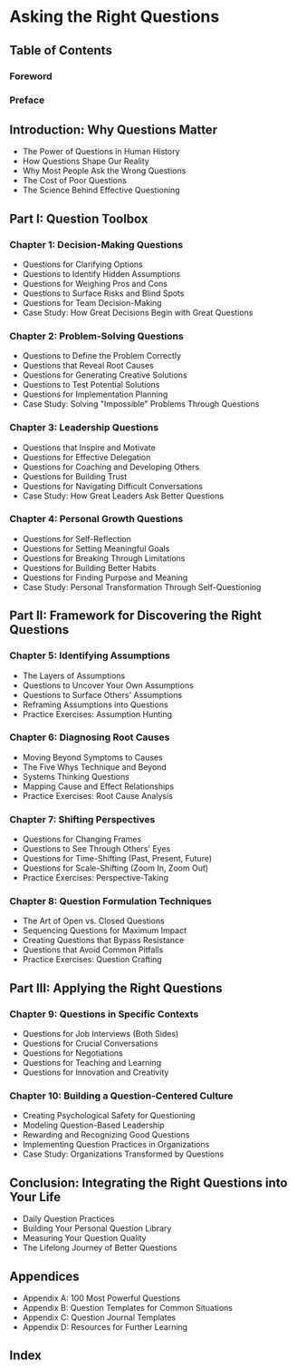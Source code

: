 # Asking the Right Questions
## Table of Contents

### Foreword
### Preface

## Introduction: Why Questions Matter
- The Power of Questions in Human History
- How Questions Shape Our Reality
- Why Most People Ask the Wrong Questions
- The Cost of Poor Questions
- The Science Behind Effective Questioning

## Part I: Question Toolbox

### Chapter 1: Decision-Making Questions
- Questions for Clarifying Options
- Questions to Identify Hidden Assumptions
- Questions for Weighing Pros and Cons
- Questions to Surface Risks and Blind Spots
- Questions for Team Decision-Making
- Case Study: How Great Decisions Begin with Great Questions

### Chapter 2: Problem-Solving Questions
- Questions to Define the Problem Correctly
- Questions that Reveal Root Causes
- Questions for Generating Creative Solutions
- Questions to Test Potential Solutions
- Questions for Implementation Planning
- Case Study: Solving "Impossible" Problems Through Questions

### Chapter 3: Leadership Questions
- Questions that Inspire and Motivate
- Questions for Effective Delegation
- Questions for Coaching and Developing Others
- Questions for Building Trust
- Questions for Navigating Difficult Conversations
- Case Study: How Great Leaders Ask Better Questions

### Chapter 4: Personal Growth Questions
- Questions for Self-Reflection
- Questions for Setting Meaningful Goals
- Questions for Breaking Through Limitations
- Questions for Building Better Habits
- Questions for Finding Purpose and Meaning
- Case Study: Personal Transformation Through Self-Questioning

## Part II: Framework for Discovering the Right Questions

### Chapter 5: Identifying Assumptions
- The Layers of Assumptions
- Questions to Uncover Your Own Assumptions
- Questions to Surface Others' Assumptions
- Reframing Assumptions into Questions
- Practice Exercises: Assumption Hunting

### Chapter 6: Diagnosing Root Causes
- Moving Beyond Symptoms to Causes
- The Five Whys Technique and Beyond
- Systems Thinking Questions
- Mapping Cause and Effect Relationships
- Practice Exercises: Root Cause Analysis

### Chapter 7: Shifting Perspectives
- Questions for Changing Frames
- Questions to See Through Others' Eyes
- Questions for Time-Shifting (Past, Present, Future)
- Questions for Scale-Shifting (Zoom In, Zoom Out)
- Practice Exercises: Perspective-Taking

### Chapter 8: Question Formulation Techniques
- The Art of Open vs. Closed Questions
- Sequencing Questions for Maximum Impact
- Creating Questions that Bypass Resistance
- Questions that Avoid Common Pitfalls
- Practice Exercises: Question Crafting

## Part III: Applying the Right Questions

### Chapter 9: Questions in Specific Contexts
- Questions for Job Interviews (Both Sides)
- Questions for Crucial Conversations
- Questions for Negotiations
- Questions for Teaching and Learning
- Questions for Innovation and Creativity

### Chapter 10: Building a Question-Centered Culture
- Creating Psychological Safety for Questioning
- Modeling Question-Based Leadership
- Rewarding and Recognizing Good Questions
- Implementing Question Practices in Organizations
- Case Study: Organizations Transformed by Questions

## Conclusion: Integrating the Right Questions into Your Life
- Daily Question Practices
- Building Your Personal Question Library
- Measuring Your Question Quality
- The Lifelong Journey of Better Questions

## Appendices
- Appendix A: 100 Most Powerful Questions
- Appendix B: Question Templates for Common Situations
- Appendix C: Question Journal Templates
- Appendix D: Resources for Further Learning

## Index 
